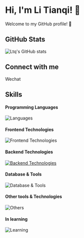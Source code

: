 # Hi, I'm Li Tianqi! 👋

Welcome to my GitHub profile! 🌟

## GitHub Stats
![Ltq's GitHub stats](https://github-readme-stats.vercel.app/api?username=Ltqq&show_icons=true&theme=cobalt)

## Connect with me
Wechat

## Skills

#### Programming Languages
![Languages](https://skillicons.dev/icons?i=go,java)

#### Frontend Technologies
![Frontend Technologies](https://skillicons.dev/icons?i=html,css,js)

#### Backend Technologies
[![Backend Technologies](https://skillicons.dev/icons?i=docker,linux,bash)](https://skillicons.dev)

#### Database & Tools
![Database & Tools](https://skillicons.dev/icons?i=mysql,redis,rabbitmq,nginx)

#### Other tools & Technologies
![Others](https://go-skill-icons.vercel.app/api/icons?i=git,github,markdown,gitlab,postman,idea,goland,chrome,swagger)


#### In learning
![Learning](https://go-skill-icons.vercel.app/api/icons?i=rust,prometheus,grafana,postgres,kubernetes,elasticsearch,react,redux)

